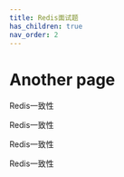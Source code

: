```yaml
---
title: Redis面试题
has_children: true
nav_order: 2
---
```


# Another page

Redis一致性

Redis一致性

Redis一致性

Redis一致性
